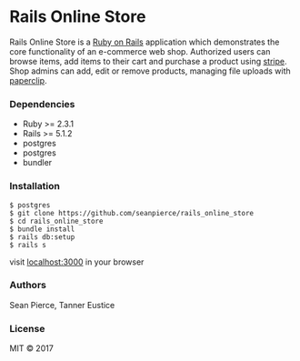 # Rails Online Store

Rails Online Store is a <a href="http://rubyonrails.org/">Ruby on Rails</a> application which demonstrates the core functionality of an e-commerce web shop. Authorized users can browse items, add items to their cart and purchase a product using <a href="https://stripe.com/">stripe</a>. Shop admins can add, edit or remove products, managing file uploads with <a href="https://github.com/thoughtbot/paperclip">paperclip</a>.

### Dependencies
* Ruby >= 2.3.1
* Rails >= 5.1.2
* postgres
* postgres
* bundler

### Installation
```
$ postgres
$ git clone https://github.com/seanpierce/rails_online_store
$ cd rails_online_store
$ bundle install
$ rails db:setup
$ rails s
```
visit <a href="https://localhost:3000">localhost:3000</a> in your browser

### Authors
Sean Pierce, Tanner Eustice

### License
MIT &copy; 2017
